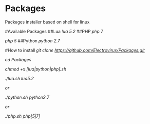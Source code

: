 # Packages
Packages installer based on shell for linux


#Available Packages
##Lua
*lua 5.2*
##PHP
*php 7*

*php 5*
##Python
*python 2.7*


#How to install
_git clone https://github.com/Electrovirus/Packages.git_

_cd Packages_

_chmod +x [lua|python|php].sh_

_./lua.sh lua5.2_

*or*

_./python.sh python2.7_

*or*

_./php.sh php[5|7]_
